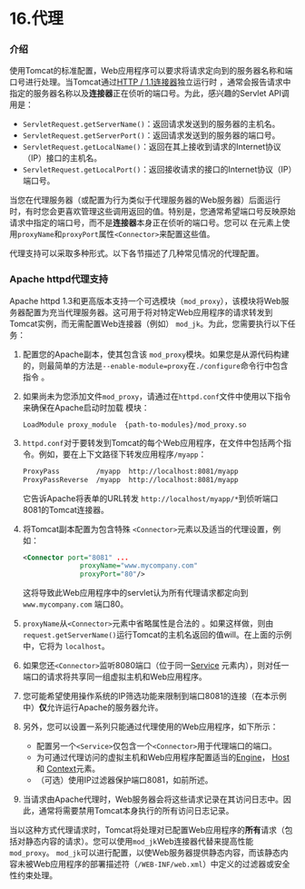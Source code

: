 # 16.代理

### 介绍

使用Tomcat的标准配置，Web应用程序可以要求将请求定向到的服务器名称和端口号进行处理。当Tomcat通过[HTTP / 1.1连接器](http://tomcat.apache.org/tomcat-9.0-doc/config/http.html)独立运行时 ，通常会报告请求中指定的服务器名称以及**连接器**正在侦听的端口号。为此，感兴趣的Servlet API调用是：

- `ServletRequest.getServerName()`：返回请求发送到的服务器的主机名。
- `ServletRequest.getServerPort()`：返回请求发送到的服务器的端口号。
- `ServletRequest.getLocalName()`：返回在其上接收到请求的Internet协议（IP）接口的主机名。
- `ServletRequest.getLocalPort()`：返回接收请求的接口的Internet协议（IP）端口号。

当您在代理服务器（或配置为行为类似于代理服务器的Web服务器）后面运行时，有时您会更喜欢管理这些调用返回的值。特别是，您通常希望端口号反映原始请求中指定的端口号，而不是**连接器**本身正在侦听的端口号。您可以 在元素上使用`proxyName`和`proxyPort`属性`<Connector>`来配置这些值。

代理支持可以采取多种形式。以下各节描述了几种常见情况的代理配置。

### Apache httpd代理支持

Apache httpd 1.3和更高版本支持一个可选模块（`mod_proxy`），该模块将Web服务器配置为充当代理服务器。这可用于将对特定Web应用程序的请求转发到Tomcat实例，而无需配置Web连接器（例如） `mod_jk`。为此，您需要执行以下任务：

1. 配置您的Apache副本，使其包含该 `mod_proxy`模块。如果您是从源代码构建的，则最简单的方法是`--enable-module=proxy`在`./configure`命令行中包含 指令 。

2. 如果尚未为您添加文件`mod_proxy`，请通过在`httpd.conf`文件中使用以下指令来确保在Apache启动时加载 模块：

   ```
   LoadModule proxy_module  {path-to-modules}/mod_proxy.so
   ```

3. `httpd.conf`对于要转发到Tomcat的每个Web应用程序，在文件中包括两个指令。例如，要在上下文路径下转发应用程序`/myapp`：

   ```bash
   ProxyPass         /myapp  http://localhost:8081/myapp
   ProxyPassReverse  /myapp  http://localhost:8081/myapp
   ```

   它告诉Apache将表单的URL转发 `http://localhost/myapp/*`到侦听端口8081的Tomcat连接器。

4. 将Tomcat副本配置为包含特殊 `<Connector>`元素以及适当的代理设置，例如：

   ```xml
   <Connector port="8081" ...
                 proxyName="www.mycompany.com"
                 proxyPort="80"/>
   ```

   这将导致此Web应用程序中的servlet认为所有代理请求都定向到`www.mycompany.com` 端口80。

5. `proxyName`从`<Connector>`元素中省略属性是合法的 。如果这样做，则由`request.getServerName()`运行Tomcat的主机名返回的值will。在上面的示例中，它将为 `localhost`。

6. 如果您还`<Connector>`监听8080端口（位于同一[Service](http://tomcat.apache.org/tomcat-9.0-doc/config/service.html) 元素内），则对任一端口的请求将共享同一组虚拟主机和Web应用程序。

7. 您可能希望使用操作系统的IP筛选功能来限制到端口8081的连接（在本示例中）**仅**允许运行Apache的服务器允许。

8. 另外，您可以设置一系列只能通过代理使用的Web应用程序，如下所示：

   - 配置另一个`<Service>`仅包含一个`<Connector>`用于代理端口的端口。
   - 为可通过代理访问的虚拟主机和Web应用程序配置适当的[Engine](http://tomcat.apache.org/tomcat-9.0-doc/config/engine.html)， [Host](http://tomcat.apache.org/tomcat-9.0-doc/config/host.html)和 [Context](http://tomcat.apache.org/tomcat-9.0-doc/config/context.html)元素。
   - （可选）使用IP过滤器保护端口8081，如前所述。

9. 当请求由Apache代理时，Web服务器会将这些请求记录在其访问日志中。因此，通常将需要禁用Tomcat本身执行的所有访问日志记录。

当以这种方式代理请求时，Tomcat将处理对已配置Web应用程序的**所有**请求（包括对静态内容的请求）。您可以使用`mod_jk`Web连接器代替来提高性能 `mod_proxy`。 `mod_jk`可以进行配置，以使Web服务器提供静态内容，而该静态内容未被Web应用程序的部署描述符（`/WEB-INF/web.xml`）中定义的过滤器或安全性约束处理。